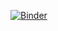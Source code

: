 [![Binder](https://mybinder.org/badge_logo.svg)](https://mybinder.org/v2/gh/tmichela/covid19/master?urlpath=voila%2Frender%2Fcovid19-world.ipynb)
